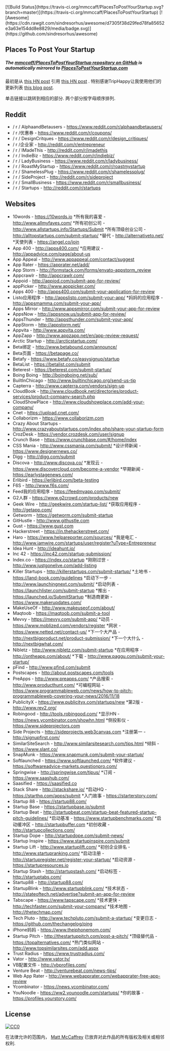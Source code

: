 <div class="github-widget" data-repo="mmccaff/PlacesToPostYourStartup"></div>
<script async src="https://pagead2.googlesyndication.com/pagead/js/adsbygoogle.js"></script><ins class="adsbygoogle" style="display:block" data-ad-client="ca-pub-6890694312814945" data-ad-slot="5473692530" data-ad-format="auto"  data-full-width-responsive="true"></ins><script>(adsbygoogle = window.adsbygoogle || []).push({});</script>
[![Build Status](https://travis-ci.org/mmccaff/PlacesToPostYourStartup.svg?branch=master)](https://travis-ci.org/mmccaff/PlacesToPostYourStartup) [![Awesome](https://cdn.rawgit.com/sindresorhus/awesome/d7305f38d29fed78fa85652e3a63e154dd8e8829/media/badge.svg)](https://github.com/sindresorhus/awesome)

## Places To Post Your Startup
##### The [mmccaff/PlacesToPostYourStartup repository on GitHub](https://github.com/mmccaff/PlacesToPostYourStartup) is automatically mirrored to [PlacesToPostYourStartup.com](https://www.placestopostyourstartup.com)

最初是从 [this HN post](https://news.ycombinator.com/item?id=7248460) 引用 [this HN post](https://news.ycombinator.com/item?id=6492109) .  特别感谢TripHappy让我使用他们的更新列表 [this blog post](https://triphappy.com/blog/131-startup-directories-to-promote-your-startup/1).

 单击链接以跳转到相应的部分.  两个部分按字母顺序排列.


## Reddit
* / r / AlphaandBetausers  -  https://www.reddit.com/r/alphaandbetausers/
* / r /优惠券 -  https://www.reddit.com/r/coupons/
* / r / DesignCritques  -  https://www.reddit.com/r/design_critiques/
* / r /企业家 -  http://reddit.com/r/entrepreneur
* / r / IMadeThis  -  http://reddit.com/r/imadethis
* / r / IndieBiz  -  https://www.reddit.com/r/indiebiz/
* / r / LadyBusiness  -  https://www.reddit.com/r/ladybusiness/
* / r / RoastMyStartup  -  https://www.reddit.com/r/roastmystartup
* / r / ShamelessPlug  -  https://www.reddit.com/r/shamelessplug/
* / r / SideProject  -  http://reddit.com/r/sideproject
* / r / SmallBusiness  -  https://www.reddit.com/r/smallbusiness/
* / r / Startups  -  http://reddit.com/r/startups


## Websites
* 10words  -  https://10words.io
*所有我的喜爱 -  http://www.allmyfaves.com/
*所有初创公司 -  http://www.allstartups.info/Startups/Submit
*所有顶级创业公司 -  http://alltopstartups.com/submit-startup/
*替代 -  http://alternativeto.net/
*天使列表 -  https://angel.co/join
* App 400  -  http://apps400.com/
*应用建议 -  http://appadvice.com/page/about-us
* App Appeal  -  http://www.appappeal.com/contact/suggest
* App Rater  -  https://apprater.net/add/
* App Storm  -  http://formstack.com/forms/envato-appstorm_review
* Appcrawlr  -  http://appcrawlr.com/
* Appoid  -  http://appiod.com/submit-app-for-review/
* appPicker  -  http://www.apppicker.com/
* Apps 400  -  http://apps400.com/submit-your-application-for-review
* Listo应用程序 -  http://appslisto.com/submit-your-app/
*妈妈的应用程序 -  http://appsmamma.com/submit-your-app/
* Apps Mirror  -  http://www.appsmirror.com/submit-your-app-for-review
* AppsNow  -  http://appsnow.us/submit-app-for-review/
* AppsThunder  -  http://appsthunder.com/submit-your-app/
* AppStorm  -  http://appstorm.net/
* Appvita  -  http://www.appvita.com/
* AppZapp  -  http://www.appzapp.net/en/app-review-request/
* Arctic Startup  -  http://arcticstartup.com/
* Beta绑定 -  http://www.betabound.com/announce/
* Beta页面 -  https://betapage.co/
* Betafy  -  https://www.betafy.co/easysignup/startup
* BetaList  -  https://betalist.com/submit
* Beterest  -  https://beterest.com/submit-startup/
* Boing Boing  -  http://boingboing.net/sub/
* BuiltInChicago  -  http://www.builtinchicago.org/send-us-tip
* Capterra  -  http://www.capterra.com/vendors/sign-up
* CloudBook  -  http://www.cloudbook.net/directories/product-services/product-company-search.php
* CloudShowPlace  -  http://www.cloudshowplace.com/add-your-company/
* Cnet  -  https://upload.cnet.com/
* Collaborizm  -  https://www.collaborizm.com
* Crazy About Startups  -  http://www.crazyaboutstartups.com/index.php/share-your-startup-form
* CrozDesk  -  https://vendor.crozdesk.com/user/signup
* Crunch Base - https://www.crunchbase.com/#/home/index
* CSS Mania  -  http://www.cssmania.com/submit/
*设计师新闻 -  https://www.designernews.co/
* Digg  -  http://digg.com/submit
* Discova  -  http://www.discova.co/
*发现云 -  https://www.discovercloud.com/become-a-vendor
*早期新闻 -  https://earlystagenews.com/
* Erlibird  -  https://erlibird.com/beta-testing
* F6S  -  http://www.f6s.com/
* Feed我的应用程序 -  https://feedmyapp.com/submit/
* G2人群 -  https://www.g2crowd.com/products/new
* Geek Wire  -  http://geekwire.com/startup-list/
*获取应用程序 -  http://getapp.com/
* Getworm  -  https://getworm.com/submit-startup
* GitHustle  -  http://www.githustle.com
* Gust - https://www.gust.com
* Hackerstreet  -  https://in.thehackerstreet.com/
* Haro  -  https://www.helpareporter.com/sources/
*我是电汇 -  http://www.iamwire.com/startups/user/register?uType=Entrepreneur
* Idea Hunt  -  http://ideahunt.io/
* Inc 42  -  https://inc42.com/startup-submission/
* Index.co - https://index.co/startup
*刚刚过世 -  http://www.justgonelive.com/add-listing
* Killer Startups  -  http://killerstartups.com/submit-startup/
*土地书 -  https://land-book.com/guidelines
*启动下一步 -  http://www.launchingnext.com/submit/
*启动列表 -  https://launchlister.com/submit-startup
*推出 -  https://launched.io/SubmitStartup
*制造商更新 -  https://www.makerupdates.com/
* MakeUseOf  -  http://www.makeuseof.com/about/
* Maqtoob  -  https://maqtoob.com/submit-a-tool
* Mevvy  -  https://mevvy.com/submit-app/
*动员 -  https://www.moblized.com/vendors/register
*网状 -  https://www.netted.net/contact-us/
*下一个大产品 -  http://nextbigproduct.net/product-submission/
*下一个大什么 -  http://nextbigwhat.com/
* Nibletz  -  http://www.nibletz.com/submit-startup
*在应用程序 -  http://ontheapp.com/about/
*下载 -  http://www.paggu.com/submit-your-startup/
* pFind  -  http://www.pfind.com/submit
* Postscapes  -  http://about.postscapes.com/tools
* PreApps  -  http://www.preapps.com/
*产品搜索 -  http://www.producthunt.com/
*可编程网站 -  https://www.programmableweb.com/news/how-to-pitch-programmableweb-covering-your-news/2016/11/18
* PublicityX  -  https://www.publicityx.com/startups/new
*第2版 -  http://www.rev2.org/
* Robingood  -  http://tools.robingood.com/
*显示HN  -  https://news.ycombinator.com/showhn.html
*侧投影仪 -  https://www.sideprojectors.com
* Side Projects  -  http://sideprojects.web3canvas.com
*注册第一 -  http://signupfirst.com/
* SimilarSiteSearch  -  http://www.similarsitesearch.com/tips.html
*倾斜 -  https://www.slant.co/
* SnapMunk  -  https://www.snapmunk.com/submit-your-startup/
* Softlaunched  -  https://www.softlaunched.com/
*软件建议 -  https://softwareadvice-markets.questionpro.com/
* Springwise  -  http://springwise.com/tipus/
*订阅 -  https://www.saashub.com/
* Saasified  -  https://saasified.co
* Stack Share  -  http://stackshare.io/
*启动HQ  -  https://starthq.com/apps/submit
*入门故事 -  https://starterstory.com/
* Startup 88  -  https://startup88.com/
* Startup Base  -  https://startupbase.io/submit
* Startup Beat  -  http://startupbeat.com/startup-beat-featured-startup-pitch-guidelines/
*启动基准 -  https://www.startupbenchmarks.com/
*启动缓冲区 -  http://startupbuffer.com
*初创收藏 -  http://startupcollections.com/
* Startup Dope  -  http://startupdope.com/submit-news/
* Startup Inspire  -  https://www.startupinspire.com/submit
* Startup Lift  -  http://www.startuplift.com/
*初创企业排名 -  http://www.startupranking.com/
*启动注册 -  http://startupregister.net/register-your-startup/
*启动资源 -  https://startupresources.io
* Startup Stash  -  http://startupstash.com/
*启动标签 -  http://startuptabs.com/
* Startup88  -  http://startup88.com/
* StartupBlink  -  http://www.startupblink.com/
*技术状态 -  http://stateoftech.net/advertise?submit-an-app-for-review
* Tabscape  -  https://www.tapscape.com/
*技术更快 -  http://techfaster.com/submit-your-company/
*技术地图 -  http://thetechmap.com/
* Tech Pluto  -  http://www.techpluto.com/submit-a-startup/
*变更日志 -  https://github.com/thechangelog/ping
* iPhone妈妈 -  https://www.theiphonemom.com/
* Startup Pitch  -  http://thestartuppitch.com/post-a-pitch/
*顶级替代品 -  https://topalternatives.com/
*热门类似网站 -  http://www.topsimilarsites.com/add.aspx
* Trust Radius  -  https://www.trustradius.com/
* Vator  -  http://www.vator.tv/
* VB配置文件 -  http://vbprofiles.com/
* Venture Beat  -  http://venturebeat.com/news-tips/
* Web App Rater  -  http://www.webapprater.com/webapprater-free-app-review
* Ycombinator  -  https://news.ycombinator.com/
* YouNoodle  -  https://ww2.younoodle.com/startups/
*你的故事 -  https://profiles.yourstory.com/


## License

[![CC0](https://i.creativecommons.org/p/zero/1.0/88x31.png)](http://creativecommons.org/publicdomain/zero/1.0/)

在法律允许的范围内， [Matt McCaffrey](http://www.mattmccaffrey.com/) 已放弃对此作品的所有版权及相关或相邻权利.
